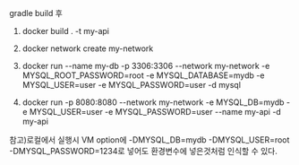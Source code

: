 gradle build 후

1. docker build . -t my-api  

2. docker network create my-network

3. docker run --name my-db -p 3306:3306 --network my-network -e MYSQL_ROOT_PASSWORD=root -e MYSQL_DATABASE=mydb -e MYSQL_USER=user -e MYSQL_PASSWORD=user -d mysql

4. docker run -p 8080:8080 --network my-network -e MYSQL_DB=mydb -e MYSQL_USER=user -e MYSQL_PASSWORD=user --name my-api -d my-api

참고)로컬에서 실행시 VM option에 -DMYSQL_DB=mydb -DMYSQL_USER=root -DMYSQL_PASSWORD=1234로 넣어도 환경변수에 넣은것처럼 인식할 수 있다.